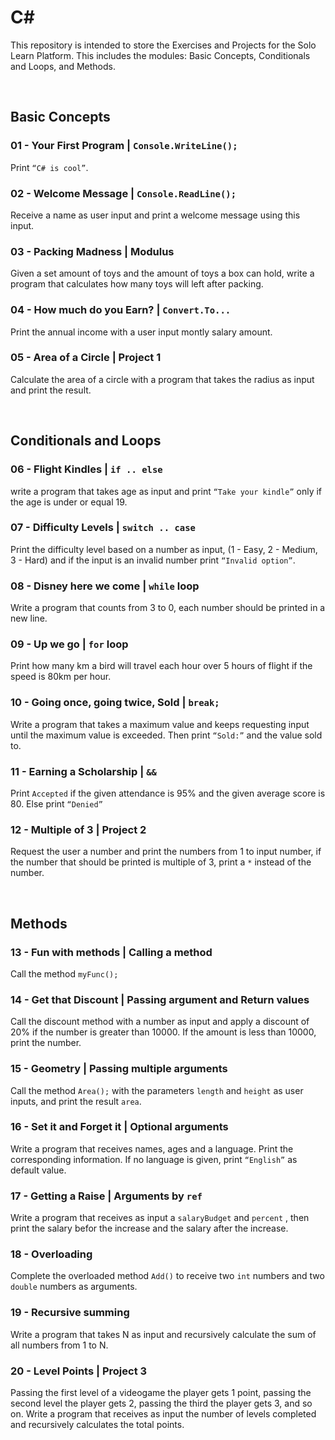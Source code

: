 # C#

This repository is intended to store the Exercises and Projects for the Solo Learn Platform. 
This includes the modules: Basic Concepts, Conditionals and Loops, and Methods. 

&nbsp;
&nbsp;

## Basic Concepts

### 01 - Your First Program | `Console.WriteLine();`

Print `“C# is cool”`.

### 02 - Welcome Message | `Console.ReadLine();`

Receive a name as user input and print a welcome message using this input. 

### 03 - Packing Madness | Modulus

Given a set amount of toys and the amount of toys a box can hold, write a program that calculates how many toys will left after packing. 

### 04 - How much do you Earn? | `Convert.To...`

Print the annual income with a user input montly salary amount. 

### 05 - Area of a Circle | Project 1

Calculate the area of a circle with a program that takes the radius as input and print the result. 

&nbsp;
&nbsp;

## Conditionals and Loops

### 06 - Flight Kindles | `if .. else`

write a program that takes age as input and print `“Take your kindle”` only if the age is under or equal 19.

### 07 - Difficulty Levels | `switch .. case`

Print the difficulty level based on a number as input, (1 - Easy, 2 - Medium, 3 - Hard) and if the input is an invalid number print `“Invalid option”`.

### 08 - Disney here we come | `while` loop

Write a program that counts from 3 to 0, each number should be printed in a new line. 

### 09 - Up we go | `for` loop

Print how many km a bird will travel each hour over 5 hours of flight if the speed is 80km per hour. 

### 10 - Going once, going twice, Sold | `break;`

Write a program that takes a maximum value and keeps requesting input until the maximum value is exceeded. Then print `“Sold:”` and the value sold to. 

### 11 - Earning a Scholarship | `&&`

Print `Accepted` if the given attendance is 95% and the given average score is 80. Else print `“Denied”` 

### 12 - Multiple of 3 | Project 2

Request the user a number and print the numbers from 1 to input number, if the number that should be printed is multiple of 3, print a `*` instead of the number. 

&nbsp;
&nbsp;

## Methods

### 13 - Fun with methods | Calling a method

Call the method `myFunc();`

### 14 - Get that Discount | Passing argument and Return values

Call the discount method with a number as input and apply a discount of 20% if the number is greater than 10000. If the amount is less than 10000, print the number. 

### 15 - Geometry | Passing multiple arguments

Call the method `Area();` with the parameters `length` and `height` as user inputs, and print the result `area`. 

### 16 - Set it and Forget it | Optional arguments

Write a program that receives names, ages and a language. Print the corresponding information. If no language is given, print `“English”` as default value. 

### 17 - Getting a Raise | Arguments by `ref`

Write a program that receives as input a `salaryBudget` and `percent` , then print the salary befor the increase and the salary after the increase. 

### 18 - Overloading

Complete the overloaded method `Add()` to receive two `int` numbers and two `double` numbers as arguments. 

### 19 - Recursive summing

Write a program that takes N as input and recursively calculate the sum of all numbers from 1 to N. 

### 20 - Level Points | Project 3

Passing the first level of a videogame the player gets 1 point, passing the second level the player gets 2, passing the third the player gets 3, and so on. Write a program that receives as input the number of levels completed and recursively calculates the total points.
